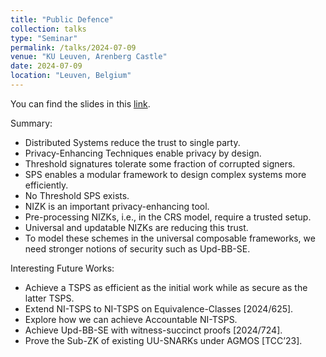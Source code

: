 ```yaml
---
title: "Public Defence"
collection: talks
type: "Seminar"
permalink: /talks/2024-07-09
venue: "KU Leuven, Arenberg Castle"
date: 2024-07-09
location: "Leuven, Belgium"
---
```



You can find the slides in this <a class="artifact-link" target="_blank" href="{{ base_path }}/files/Public_Defence.pdf">link</a>.



<p>Summary:</p>

<ul>
  <li>Distributed Systems reduce the trust to single party.</li>
  <li>Privacy-Enhancing Techniques enable privacy by design.</li>
  <li>Threshold signatures tolerate some fraction of corrupted signers.</li>
  <li>SPS enables a modular framework to design complex systems more efficiently.</li>
  <li>No Threshold SPS exists.</li>
  <li>NIZK is an important privacy-enhancing tool.</li>
  <li>Pre-processing NIZKs, i.e., in the CRS model, require a trusted setup.</li>
  <li>Universal and updatable NIZKs are reducing this trust.</li>
  <li>To model these schemes in the universal composable frameworks, we need stronger notions of security such as Upd-BB-SE.</li>

</ul>

<p>Interesting Future Works:</p>

<ul>
  <li>Achieve a TSPS as efficient as the initial work while as secure as the latter TSPS.</li>
  <li>Extend NI-TSPS to NI-TSPS on Equivalence-Classes [2024/625].</li>
  <li>Explore how we can achieve Accountable NI-TSPS.</li>
  <li>Achieve Upd-BB-SE with witness-succinct proofs [2024/724].</li>
  <li>Prove the Sub-ZK of existing UU-SNARKs under AGMOS [TCC’23].</li>
</ul>


